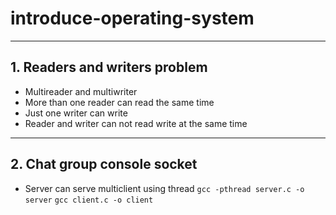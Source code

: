 # introduce-operating-system
---
## 1. Readers and writers problem
- Multireader and multiwriter
- More than one reader can read the same time
- Just one writer can write
- Reader and writer can not read write at the same time
---
## 2. Chat group console socket
- Server can serve multiclient using thread
`gcc -pthread server.c -o server`
`gcc client.c -o client`